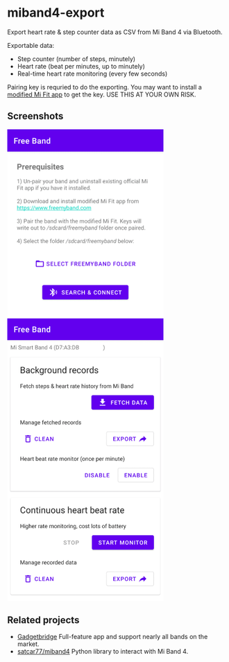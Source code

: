 # miband4-export
Export heart rate & step counter data as CSV from Mi Band 4 via Bluetooth.

Exportable data:
- Step counter (number of steps, minutely)
- Heart rate (beat per minutes, up to minutely)
- Real-time heart rate monitoring (every few seconds)

Pairing key is requried to do the exporting. You may want to install
a [modified Mi Fit app](https://www.freemyband.com/) to get the key.
USE THIS AT YOUR OWN RISK.

## Screenshots
<p float="left">
  <img alt="Screenshot 1" width="360"
    src="/screenshot/Screenshot-01.png?raw=true">
  <img alt="Screenshot 2" width="360"
    src="/screenshot/Screenshot-02.png?raw=true">
</p>

## Related projects

- [Gadgetbridge](https://gadgetbridge.org/)
  Full-feature app and support nearly all bands on the market.
- [satcar77/miband4](https://github.com/satcar77/miband4/)
  Python library to interact with Mi Band 4.
 
